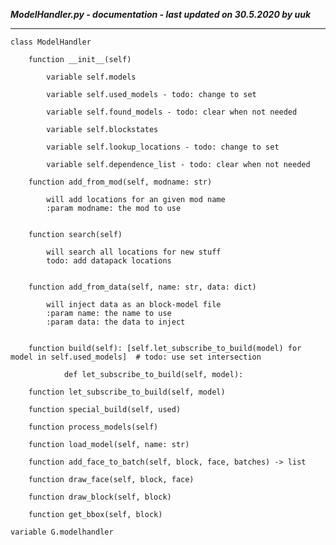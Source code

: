 ***ModelHandler.py - documentation - last updated on 30.5.2020 by uuk***
___

    class ModelHandler

        function __init__(self)

            variable self.models

            variable self.used_models - todo: change to set

            variable self.found_models - todo: clear when not needed

            variable self.blockstates

            variable self.lookup_locations - todo: change to set

            variable self.dependence_list - todo: clear when not needed

        function add_from_mod(self, modname: str)
            
            will add locations for an given mod name
            :param modname: the mod to use


        function search(self)
            
            will search all locations for new stuff
            todo: add datapack locations


        function add_from_data(self, name: str, data: dict)
            
            will inject data as an block-model file
            :param name: the name to use
            :param data: the data to inject


        function build(self): [self.let_subscribe_to_build(model) for model in self.used_models]  # todo: use set intersection
                
                def let_subscribe_to_build(self, model):

        function let_subscribe_to_build(self, model)

        function special_build(self, used)

        function process_models(self)

        function load_model(self, name: str)

        function add_face_to_batch(self, block, face, batches) -> list

        function draw_face(self, block, face)

        function draw_block(self, block)

        function get_bbox(self, block)

    variable G.modelhandler